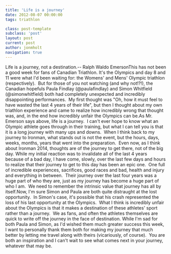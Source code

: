 ```yaml
---
title: 'Life is a journey'
date: 2012-08-07 00:00:00 
tags: triathlon

class: post-template
subclass: 'post'
layout: post
current: post
author: jonmholt
navigation: true
---
```

Life is a journey, not a destination.-- Ralph Waldo EmersonThis has not been a good week for fans of Canadian Triathlon. It's the Olympics and day 8 and 11 were what I'd been waiting for: the Womens' and Mens' Olympic triathlon (respectively).  But for those of you not watching (and why not!?!), the Canadian hopefuls Paula Findlay (@paulafindlay) and Simon Whitfield (@simonwhitfield) both had completely unexpected and incredibly disappointing performances.  My first thought was "Oh, how it must feel to have wasted the last 4 years of their life", but then I thought about my own triathlon experience and came to realize how incredibly wrong that thought was, and, in the end how incredibly unfair the Olympics can be.As Mr. Emerson says above, life is a journey.  I can't ever hope to know what an Olympic athlete goes through in their training, but what I can tell you is that it is a long journey with many ups and downs.  When I think back to my journey to Ironman, what stands out is not the event, but the hours, days, weeks, months, years that went into the preparation.  Even now, as I think about Ironman 2014, thoughts are of the journey to get there, not of the big day. While my initial reaction was to invalidate all of the last 4 years because of a bad day, I have come, slowly, over the last few days and hours to realize that their journey to get to this day has been an epic one.  One full of incredible experiences, sacrifices, good races and bad, health and injury and everything in between.  Their journey over the last four years was a huge part of who they are, just as my journey has become a huge part of who I am.  We need to remember the intrinsic value that journey has all by itself.Now, I'm sure Simon and Paula are both quite distraught at the lost opportunity.  In Simon's case, it's possible that his crash represented the loss of his last opportunity at the Olympics.  What I think is incredibly unfair about the Olympics is that it makes a destination of these athletes' sport rather than a journey.  We as fans, and often the athletes themselves are quick to write off the journey in the face of destination. While I'm sad for both Paula and Simon, as I'd wished them much greater success this week, I want to personally thank them both for making my journey that much better by letting me travel along with theirs (vicariously, of course).  You are both an inspiration and I can't wait to see what comes next in your journey, whatever that may be.
